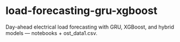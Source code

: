 # load-forecasting-gru-xgboost
Day-ahead electrical load forecasting with GRU, XGBoost, and hybrid models — notebooks + ost_data1.csv.
